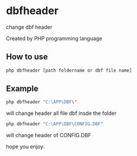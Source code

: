 # dbfheader
change dbf header

Created by PHP programming language 

## How to use
```bash
php dbfheader [path foldername or dbf file name]
```

## Example 
```bash
php dbfheader "C:\APP\DBF\"
```
will change header all file dbf insde the folder 

```bash
php dbfheader "C:\APP\DBF\CONFIG.DBF"
```

will change header of CONFIG.DBF 




hope you enjoy.



